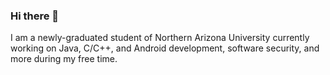 ### Hi there 👋

 I am a newly-graduated student of Northern Arizona University currently working on Java, C/C++, and Android development,
 software security, and more during my free time.
